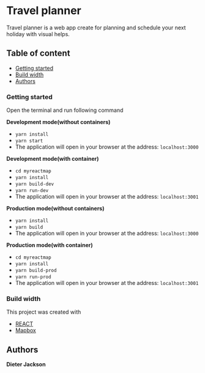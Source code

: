 # Travel planner

Travel planner is a web app create for planning and schedule your next holiday with visual helps.
## Table of content
* [Getting started](#getting-started)
* [Build width](#build-width)
* [Authors](#authors)

### Getting started
Open the terminal and run following command

**Development mode(without containers)** 
- `yarn install`
- `yarn start`
- The application will open in your browser at the address: `localhost:3000`

**Development mode(with container)** 
- `cd myreactmap`
- `yarn install`
- `yarn build-dev`
- `yarn run-dev`
- The application will open in your browser at the address: `localhost:3001`

**Production mode(without containers)** 
- `yarn install`
- `yarn build`
- The application will open in your browser at the address: `localhost:3000`

**Production mode(with container)** 
- `cd myreactmap`
- `yarn install`
- `yarn build-prod`
- `yarn run-prod`
- The application will open in your browser at the address: `localhost:3001`

### Build width
This project was created with 
- [REACT](https://reactjs.org/)
- [Mapbox](https://www.mapbox.com/)


## Authors

**Dieter Jackson**